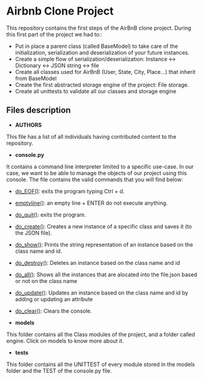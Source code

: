 # Airbnb Clone Project

This repository contains the first steps of the AirBnB clone project. During this first part of the project we had to::

- Put in place a parent class (called BaseModel) to take care of the initialization, serialization and deserialization of your future instances.
- Create a simple flow of serialization/deserialization: Instance <-> Dictionary <-> JSON string <-> file
- Create all classes used for AirBnB (User, State, City, Place…) that inherit from BaseModel
- Create the first abstracted storage engine of the project: File storage.
- Create all unittests to validate all our classes and storage engine

## Files description

- **AUTHORS**

This file has a list of all individuals having contributed content to the repository.

- **console.py**

It contains a command line interpreter limited to a specific use-case. In our case, we want to be able to manage the objects of our project using this console. The file contains the valid commands that you will find below:

  - [do_EOF()](./console.py): exits the program typing Ctrl + d.
  - [emptyline()](./console.py): an empty line + ENTER do not execute anything.
  - [do_quit()](./console.py): exits the program.
  - [do_create()](./console.py): Creates a new instance of a specific class and saves it (to the JSON file).
  - [do_show()](./console.py): Prints the string representation of an instance based on the class name and id.
  - [do_destroy()](./console.py): Deletes an instance based on the class name and id
  - [do_all()](./console.py): Shows all the instances that are alocated into the file.json based or not on the class name
  - [do_update()](./console.py): Updates an instance based on the class name and id by adding or updating an attribute
  - [do_clear()](./console.py): Clears the console.

- **models**

This folder contains all the Class modules of the project, and a folder called engine. Click on models to know more about it.

- **tests**

This folder contains all the UNITTEST of every module stored in the models folder and the TEST of the console.py file.
